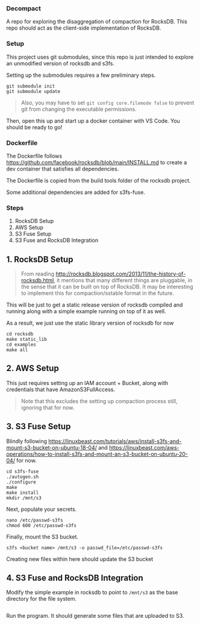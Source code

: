 ### Decompact
A repo for exploring the disaggregation of compaction for RocksDB. This repo should act as the client-side implementation of RocksDB.

### Setup

This project uses git submodules, since this repo is just intended to explore an unmodified version of rocksdb and s3fs.

Setting up the submodules requires a few preliminary steps.

```
git submodule init
git submodule update
```

> Also, you may have to set `git config core.filemode false` to prevent git from changing the executable permissions.

Then, open this up and start up a docker container with VS Code. You should be ready to go!


### Dockerfile

The Dockerfile follows https://github.com/facebook/rocksdb/blob/main/INSTALL.md to create a dev container that satisfies all dependencies.

The Dockerfile is copied from the build tools folder of the rocksdb project.

Some additional dependencies are added for s3fs-fuse.


### Steps

1. RocksDB Setup
2. AWS Setup
3. S3 Fuse Setup
4. S3 Fuse and RocksDB Integration  


## 1. RocksDB Setup

> From reading http://rocksdb.blogspot.com/2013/11/the-history-of-rocksdb.html, it mentions that many different things are pluggable, in the sense that it can be built on top of RocksDB. It may be interesting to implement this for compaction/sstable format in the future.

This will be just to get a static release version of rocksdb compiled and running along with a simple example running on top of it as well.

As a result, we just use the static library version of rocksdb for now

```
cd rocksdb
make static_lib
cd examples
make all
```

## 2. AWS Setup

This just requires setting up an IAM account + Bucket, along with credentials that have AmazonS3FullAccess.

> Note that this excludes the setting up compaction process still, ignoring that for now.

## 3. S3 Fuse Setup

Blindly following https://linuxbeast.com/tutorials/aws/install-s3fs-and-mount-s3-bucket-on-ubuntu-18-04/ and https://linuxbeast.com/aws-operations/how-to-install-s3fs-and-mount-an-s3-bucket-on-ubuntu-20-04/ for now.

```
cd s3fs-fuse
./autogen.sh
./configure
make
make install
mkdir /mnt/s3
```

Next, populate your secrets.

```
nano /etc/passwd-s3fs
chmod 600 /etc/passwd-s3fs
```

Finally, mount the S3 bucket.

```
s3fs <bucket name> /mnt/s3 -o passwd_file=/etc/passwd-s3fs
```

Creating new files within here should update the S3 bucket 

## 4. S3 Fuse and RocksDB Integration  

Modify the simple example in rocksdb to point to `/mnt/s3` as the base directory for the file system.

```

```

Run the program. It should generate some files that are uploaded to S3.